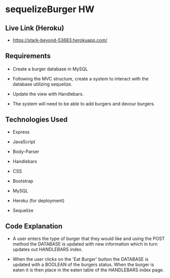 # sequelizeBurger HW


## Live Link (Heroku)
- https://stark-beyond-53683.herokuapp.com/

## Requirements
####

- Create a burger database in MySQL

- Following the MVC structure, create a system to interact with the database utilizing sequelize.

- Update the view with Handlebars.

- The system will need to be able to add burgers and devour burgers.


## Technologies Used

- Express

- JavaScript

- Body-Parser

- Handlebars

- CSS

- Bootstrap

- MySQL

- Heroku (for deployment)

- Sequelize

## Code Explanation

- A user enters the type of burger that they would like and using the POST method the DATABASE is updated with new information which in turn updates out HANDLEBARS index.

- When the user clicks on the 'Eat Burger' button the DATABASE is updated with a BOOLEAN of the burgers status. When the burger is eaten it is then place in the eaten table of the HANDLEBARS index page. 